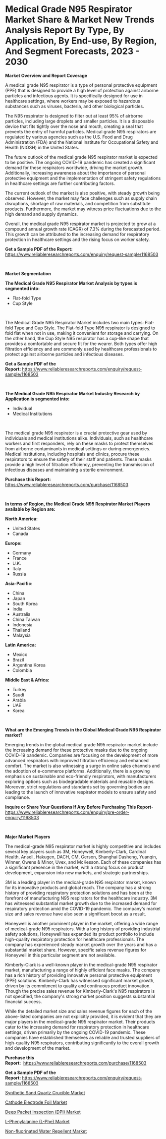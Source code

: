 <p><h1>Medical Grade N95 Respirator Market Share & Market New Trends Analysis Report By Type, By Application, By End-use, By Region, And Segment Forecasts, 2023 - 2030</h1></p><p><strong>Market Overview and Report Coverage</strong></p>
<p><p>A medical grade N95 respirator is a type of personal protective equipment (PPE) that is designed to provide a high level of protection against airborne particles and infectious agents. It is specifically designed for use in healthcare settings, where workers may be exposed to hazardous substances such as viruses, bacteria, and other biological particles.</p><p>The N95 respirator is designed to filter out at least 95% of airborne particles, including large droplets and smaller particles. It is a disposable device that fits tightly over the nose and mouth, creating a seal that prevents the entry of harmful particles. Medical grade N95 respirators are regulated by various agencies such as the U.S. Food and Drug Administration (FDA) and the National Institute for Occupational Safety and Health (NIOSH) in the United States.</p><p>The future outlook of the medical grade N95 respirator market is expected to be positive. The ongoing COVID-19 pandemic has created a significant demand for these respirators worldwide, driving the market growth. Additionally, increasing awareness about the importance of personal protective equipment and the implementation of stringent safety regulations in healthcare settings are further contributing factors.</p><p>The current outlook of the market is also positive, with steady growth being observed. However, the market may face challenges such as supply chain disruptions, shortage of raw materials, and competition from substitute products. Furthermore, the market may witness price fluctuations due to the high demand and supply dynamics.</p><p>Overall, the medical grade N95 respirator market is projected to grow at a compound annual growth rate (CAGR) of 7.3% during the forecasted period. This growth can be attributed to the increasing demand for respiratory protection in healthcare settings and the rising focus on worker safety.</p></p>
<p><strong>Get a Sample PDF of the Report:</strong> <a href="https://www.reliableresearchreports.com/enquiry/request-sample/1168503">https://www.reliableresearchreports.com/enquiry/request-sample/1168503</a></p>
<p>&nbsp;</p>
<p><strong>Market Segmentation</strong></p>
<p><strong>The Medical Grade N95 Respirator Market Analysis by types is segmented into:</strong></p>
<p><ul><li>Flat-fold Type</li><li>Cup Style</li></ul></p>
<p>&nbsp;</p>
<p><p>The Medical Grade N95 Respirator Market includes two main types: Flat-fold Type and Cup Style. The Flat-fold Type N95 respirator is designed to fold flat when not in use, making it convenient for storage and carrying. On the other hand, the Cup Style N95 respirator has a cup-like shape that provides a comfortable and secure fit for the wearer. Both types offer high filtration efficiency and are commonly used by healthcare professionals to protect against airborne particles and infectious diseases.</p></p>
<p><strong>Get a Sample PDF of the Report:</strong>&nbsp;<a href="https://www.reliableresearchreports.com/enquiry/request-sample/1168503">https://www.reliableresearchreports.com/enquiry/request-sample/1168503</a></p>
<p>&nbsp;</p>
<p><strong>The Medical Grade N95 Respirator Market Industry Research by Application is segmented into:</strong></p>
<p><ul><li>Individual</li><li>Medical Institutions</li></ul></p>
<p>&nbsp;</p>
<p><p>The medical grade N95 respirator is a crucial protective gear used by individuals and medical institutions alike. Individuals, such as healthcare workers and first responders, rely on these masks to protect themselves from airborne contaminants in medical settings or during emergencies. Medical institutions, including hospitals and clinics, procure these respirators to ensure the safety of their staff and patients. These masks provide a high level of filtration efficiency, preventing the transmission of infectious diseases and maintaining a sterile environment.</p></p>
<p><strong>Purchase this Report:</strong>&nbsp; <a href="https://www.reliableresearchreports.com/purchase/1168503">https://www.reliableresearchreports.com/purchase/1168503</a></p>
<p>&nbsp;</p>
<p><strong>In terms of Region, the Medical Grade N95 Respirator Market Players available by Region are:</strong></p>
<p>
    <p> <strong> North America: </strong>
        <ul>
            <li>United States</li>
            <li>Canada</li>
        </ul>
        </p> 
    <p> <strong> Europe: </strong>
        <ul>
            <li>Germany</li>
            <li>France</li>
            <li>U.K.</li>
            <li>Italy</li>
            <li>Russia</li>
        </ul>
        </p> 
    <p> <strong> Asia-Pacific: </strong>
        <ul>
            <li>China</li>
            <li>Japan</li>
            <li>South Korea</li>
            <li>India</li>
            <li>Australia</li>
            <li>China Taiwan</li>
            <li>Indonesia</li>
            <li>Thailand</li>
            <li>Malaysia</li>
        </ul>
        </p> 
    <p> <strong> Latin America: </strong>
        <ul>
            <li>Mexico</li>
            <li>Brazil</li>
            <li>Argentina Korea</li>
            <li>Colombia</li>
        </ul>
        </p> 
    <p> <strong> Middle East & Africa: </strong>
        <ul>
            <li>Turkey</li>
            <li>Saudi</li>
            <li>Arabia</li>
            <li>UAE</li>
            <li>Korea</li>
        </ul>
    </p>
    </p>
<p>&nbsp;</p>
<p><strong>What are the Emerging Trends in the Global Medical Grade N95 Respirator market?</strong></p>
<p><p>Emerging trends in the global medical grade N95 respirator market include the increasing demand for these protective masks due to the ongoing COVID-19 pandemic. Companies are focusing on the development of more advanced respirators with improved filtration efficiency and enhanced comfort. The market is also witnessing a surge in online sales channels and the adoption of e-commerce platforms. Additionally, there is a growing emphasis on sustainable and eco-friendly respirators, with manufacturers exploring options such as biodegradable materials and reusable designs. Moreover, strict regulations and standards set by governing bodies are leading to the launch of innovative respirator models to ensure safety and compliance.</p></p>
<p><strong>Inquire or Share Your Questions If Any Before Purchasing This Report</strong>- <a href="https://www.reliableresearchreports.com/enquiry/pre-order-enquiry/1168503">https://www.reliableresearchreports.com/enquiry/pre-order-enquiry/1168503</a></p>
<p>&nbsp;</p>
<p><strong>Major Market Players</strong></p>
<p><p>The medical-grade N95 respirator market is highly competitive and includes several key players such as 3M, Honeywell, Kimberly-Clark, Cardinal Health, Ansell, Hakugen, DACH, CM, Gerson, Shanghai Dasheng, Yuanqin, Winner, Owens & Minor, Uvex, and McKesson. Each of these companies has a significant presence in the market, with a strong focus on product development, expansion into new markets, and strategic partnerships.</p><p>3M is a leading player in the medical-grade N95 respirator market, known for its innovative products and global reach. The company has a strong history of providing respiratory protection solutions and has been at the forefront of manufacturing N95 respirators for the healthcare industry. 3M has witnessed substantial market growth due to the increased demand for respiratory protection amid the COVID-19 pandemic. The company's market size and sales revenue have also seen a significant boost as a result.</p><p>Honeywell is another prominent player in the market, offering a wide range of medical-grade N95 respirators. With a long history of providing industrial safety solutions, Honeywell has expanded its product portfolio to include high-quality respiratory protection for healthcare professionals. The company has experienced steady market growth over the years and has a substantial market share. However, specific sales revenue figures for Honeywell in this particular segment are not available.</p><p>Kimberly-Clark is a well-known player in the medical-grade N95 respirator market, manufacturing a range of highly efficient face masks. The company has a rich history of providing innovative personal protective equipment (PPE) solutions. Kimberly-Clark has witnessed significant market growth, driven by its commitment to quality and continuous product innovation. Though the precise sales revenue for Kimberly-Clark's N95 respirators is not specified, the company's strong market position suggests substantial financial success.</p><p>While the detailed market size and sales revenue figures for each of the above-listed companies are not explicitly provided, it is evident that they are major players in the medical-grade N95 respirator market. Their products cater to the increasing demand for respiratory protection in healthcare settings, driven primarily by the ongoing COVID-19 pandemic. These companies have established themselves as reliable and trusted suppliers of high-quality N95 respirators, contributing significantly to the overall growth and development of the market.</p></p>
<p><strong>Purchase this Report:</strong>&nbsp;&nbsp;<a href="https://www.reliableresearchreports.com/purchase/1168503">https://www.reliableresearchreports.com/purchase/1168503</a></p>
<p></p>
<p><strong>Get a Sample PDF of the Report:</strong>&nbsp;<a href="https://www.reliableresearchreports.com/enquiry/request-sample/1168503">https://www.reliableresearchreports.com/enquiry/request-sample/1168503</a></p>
<p><p><a href="https://medium.com/@graycehuels/synthetic-sand-quartz-crucible-market-research-report-its-history-and-forecast-2023-to-2030-1874ea27a7ca">Synthetic Sand Quartz Crucible Market</a></p><p><a href="https://medium.com/@cullenblick/cathode-electrode-foil-market-size-and-market-trends-complete-industry-overview-2023-to-2030-a61fa81b5629">Cathode Electrode Foil Market</a></p><p><a href="https://github.com/mahnoor2003/Market-Research-Report-List-1/blob/main/deep-packet-inspection-dpi-market.md">Deep Packet Inspection (DPI) Market</a></p><p><a href="https://github.com/marloy8/Market-Research-Report-List-1/blob/main/l-phenylalanine-l-phe-market.md">L-Phenylalanine (L-Phe) Market</a></p><p><a href="https://medium.com/@maxinefeest1904/non-fluorinated-water-repellent-market-trends-forecast-and-competitive-analysis-to-2030-fc7b61be75e9">Non-fluorinated Water Repellent Market</a></p></p>